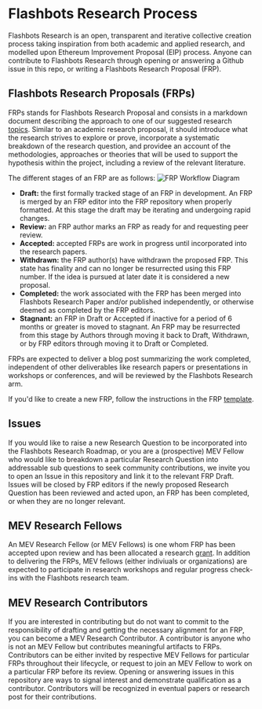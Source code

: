 # Flashbots Research Process

Flashbots Research is an open, transparent and iterative collective creation process taking inspiration from both academic and applied research, and modelled upon Ethereum Improvement Proposal (EIP) process. Anyone can contribute to Flashbots Research through opening or answering a Github issue in this repo, or writing a Flashbots Research Proposal (FRP).

## Flashbots Research Proposals (FRPs)
FRPs stands for Flashbots Research Proposal and consists in a markdown document describing the approach to one of our suggested research [topics](topics.md). Similar to an academic research proposal, it should introduce what the research strives to explore or prove, incorporate a systematic breakdown of the research question, and providee an account of the methodologies, approaches or theories that will be used to support the hypothesis within the project, including a review of the relevant literature.

The different stages of an FRP are as follows:
![FRP Workflow Diagram](/assets/Flashbots_frpWorkflow.png)
 
- **Draft:** the first formally tracked stage of an FRP in development. An FRP is merged by an FRP editor into the FRP repository when properly formatted. At this stage the draft may be iterating and undergoing rapid changes.
- **Review:** an FRP author marks an FRP as ready for and requesting peer review.
- **Accepted:** accepted FRPs are work in progress until incorporated into the research papers.
- **Withdrawn:** the FRP author(s) have withdrawn the proposed FRP. This state has finality and can no longer be resurrected using this FRP number. If the idea is pursued at later date it is considered a new proposal.
- **Completed:** the work associated with the FRP has been merged into Flashbots Research Paper and/or published independently, or otherwise deemed as completed by the FRP editors.
- **Stagnant:** an FRP in Draft or Accepted if inactive for a period of 6 months or greater is moved to stagnant. An FRP may be resurrected from this stage by Authors through moving it back to Draft, Withdrawn, or by FRP editors through moving it to Draft or Completed.

FRPs are expected to deliver a blog post summarizing the work completed, independent of other deliverables like research papers or presentations in workshops or conferences, and will be reviewed by the Flashbots Research arm.

If you'd like to create a new FRP, follow the instructions in the FRP [template](FRP-template.md).

## Issues
If you would like to raise a new Research Question to be incorporated into the Flashbots Research Roadmap, or you are a (prospective) MEV Fellow who would like to breakdown a particular Research Question into addressable sub questions to seek community contributions, we invite you to open an Issue in this repository and link it to the relevant FRP Draft. Issues will be closed by FRP editors if the newly proposed Research Question has been reviewed and acted upon, an FRP has been completed, or when they are no longer relevant.

## MEV Research Fellows
An MEV Research Fellow (or MEV Fellows) is one whom FRP has been accepted upon review and has been allocated a research [grant](grants.md). In addition to delivering the FRPs, MEV fellows (either indiviuals or organizations) are expected to participate in research workshops and regular progress check-ins with the Flashbots research team.

## MEV Research Contributors
If you are interested in contributing but do not want to commit to the responsibility of drafting and getting the necessary alignment for an FRP, you can become a MEV Research Contributor. A contributor is anyone who is not an MEV Fellow but contributes meaningful artifacts to FRPs. Contributors can be either invited by respective MEV Fellows for particular FRPs throughout their lifecycle, or request to join an MEV Fellow to work on a particular FRP before its review. Opening or answering issues in this repository are ways to signal interest and demonstrate qualification as a contributor. Contributors will be recognized in eventual papers or research post for their contributions.

